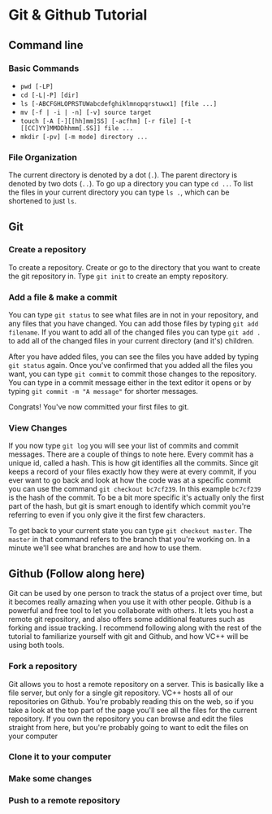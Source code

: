 # Git & Github Tutorial

## Command line

### Basic Commands
 - `pwd [-LP]`
 - `cd [-L|-P] [dir]`
 - `ls [-ABCFGHLOPRSTUWabcdefghiklmnopqrstuwx1] [file ...]`
 - `mv [-f | -i | -n] [-v] source target`
 - `touch [-A [-][[hh]mm]SS] [-acfhm] [-r file] [-t [[CC]YY]MMDDhhmm[.SS]] file ...`
 - `mkdir [-pv] [-m mode] directory ...`

### File Organization

The current directory is denoted by a dot (`.`). The parent directory is denoted
by two dots (`..`). To go up a directory you can type `cd ..`. To list the files
in your current directory you can type `ls .`, which can be shortened to just
`ls`.

## Git

### Create a repository
To create a repository. Create or go to the directory that you want to create
the git repository in. Type `git init` to create an empty repository.

### Add a file & make a commit
You can type `git status` to see what files are in not in your repository, and
any files that you have changed. You can add those files by typing
`git add filename`. If you want to add all of the changed files you can type
`git add .` to add all of the changed files in your current directory (and it's)
children.

After you have added files, you can see the files you have added by typing
`git status` again. Once you've confirmed that you added all the files you want,
you can type `git commit` to commit those changes to the repository. You can
type in a commit message either in the text editor it opens or by typing
`git commit -m "A message"` for shorter messages.

Congrats! You've now committed your first files to git.

### View Changes
If you now type `git log` you will see your list of commits and commit messages.
There are a couple of things to note here. Every commit has a unique id, called
a hash. This is how git identifies all the commits. Since git keeps a record of
your files exactly how they were at every commit, if you ever want to go back
and look at how the code was at a specific commit you can use the command
`git checkout bc7cf239`. In this example `bc7cf239` is the hash of the commit.
To be a bit more specific it's actually only the first part of the hash, but git
is smart enough to identify which commit you're referring to even if you only
give it the first few characters.

To get back to your current state you can type `git checkout master`. The
`master` in that command refers to the branch that you're working on. In a
minute we'll see what branches are and how to use them.

## Github (Follow along here)
Git can be used by one person to track the status of a project over time, but it
becomes really amazing when you use it with other people. Github is a powerful
and free tool to let you collaborate with others. It lets you host a remote
git repository, and also offers some additional features such as forking and
issue tracking. I recommend following along with the rest of the tutorial
to familiarize yourself with git and Github, and how VC++ will be using both
tools.

### Fork a repository
Git allows you to host a remote repository on a server. This is basically like
a file server, but only for a single git repository. VC++ hosts all of our
repositories on Github. You're probably reading this on the web, so if you take
a look at the top part of the page you'll see all the files for the current
repository. If you own the repository you can browse and edit the files straight
from here, but you're probably going to want to edit the files on your computer

### Clone it to your computer

### Make some changes

### Push to a remote repository
